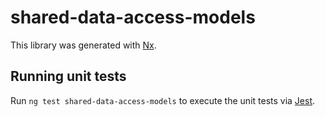 # shared-data-access-models

This library was generated with [Nx](https://nx.dev).

## Running unit tests

Run `ng test shared-data-access-models` to execute the unit tests via [Jest](https://jestjs.io).
